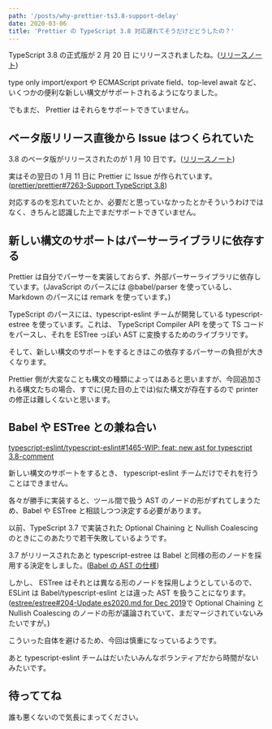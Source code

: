 ```yaml
---
path: '/posts/why-prettier-ts3.8-support-delay'
date: 2020-03-06
title: 'Prettier の TypeScript 3.8 対応遅れてそうだけどどうしたの？'
---
```


TypeScript 3.8 の正式版が 2 月 20 日 にリリースされましたね。([リリースノート](https://devblogs.microsoft.com/typescript/announcing-typescript-3-8/))

type only import/export や ECMAScript private field、top-level await など、いくつかの便利な新しい構文がサポートされるようになりました。

でもまだ、 Prettier はそれらをサポートできていません。

## ベータ版リリース直後から Issue はつくられていた

3.8 のベータ版がリリースされたのが 1 月 10 日です。([リリースノート](https://devblogs.microsoft.com/typescript/announcing-typescript-3-8-beta/))

実はその翌日の 1 月 11 日に Prettier に Issue が作られています。([prettier/prettier#7263-Support TypeScript 3.8](https://github.com/prettier/prettier/issues/7263))

対応するのを忘れていたとか、必要だと思っていなかったとかそういうわけではなく、きちんと認識した上でまだサポートできていません。

## 新しい構文のサポートはパーサーライブラリに依存する

Prettier は自分でパーサーを実装しておらず、外部パーサーライブラリに依存しています。(JavaScript のパースには @babel/parser を使っているし、 Markdown のパースには remark を使っています。)

TypeScript のパースには、typescript-eslint チームが開発している typescript-estree を使っています。これは、 TypeScript Compiler API を使って TS コードをパースし、それを ESTree っぽい AST に変換するためのライブラリです。

そして、新しい構文のサポートをするときはこの依存するパーサーの負担が大きくなります。

Prettier 側が大変なことも構文の種類によってはあると思いますが、今回追加される構文たちの場合、すでに(見た目の上では)似た構文が存在するので printer の修正は難しくないと思います。

## Babel や ESTree との兼ね合い

[typescript-eslint/typescript-eslint#1465-WIP: feat: new ast for typescript 3.8-comment](https://github.com/typescript-eslint/typescript-eslint/pull/1465#issuecomment-591562659)

新しい構文のサポートをするとき、 typescript-eslint チームだけでそれを行うことはできません。

各々が勝手に実装すると、ツール間で扱う AST のノードの形がずれてしまうため、Babel や ESTree と相談しつつ決定する必要があります。

以前、TypeScript 3.7 で実装された Optional Chaining と Nullish Coalescing のときにこのあたりで若干失敗しているようです。

3.7 がリリースされたあと typescript-estree は Babel と同様の形のノードを採用する決定をしました。([Babel の AST の仕様](https://github.com/babel/babel/blob/master/packages/babel-parser/ast/spec.md))

しかし、 ESTree はそれとは異なる形のノードを採用しようとしているので、ESLint は Babel/typescript-eslint とは違った AST を扱うことになります。([estree/estree#204-Update es2020.md for Dec 2019](https://github.com/estree/estree/pull/204)で Optional Chaining と Nullish Coalescing のノードの形が議論されていて、まだマージされていないみたいですが。)

こういった自体を避けるため、今回は慎重になっているようです。

あと typescript-eslint チームはだいたいみんなボランティアだから時間がないみたいです。

## 待っててね

誰も悪くないので気長にまってください。
